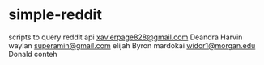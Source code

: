 # simple-reddit
scripts to query reddit api
xavierpage828@gmail.com
Deandra Harvin
waylan
superamin@gmail.com
elijah
Byron
mardokai
widor1@morgan.edu
Donald conteh